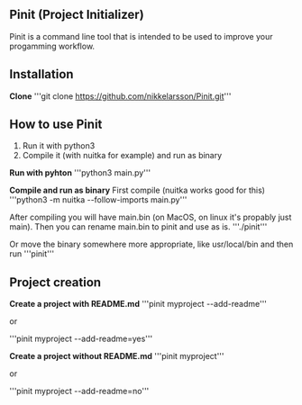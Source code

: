 ## Pinit (Project Initializer)
Pinit is a command line tool that is intended to be used to improve your progamming workflow.

## Installation
**Clone**
'''git clone https://github.com/nikkelarsson/Pinit.git'''

## How to use Pinit
1. Run it with python3
2. Compile it (with nuitka for example) and run as binary

**Run with pyhton**
'''python3 main.py'''

**Compile and run as binary**
First compile (nuitka works good for this)
'''python3 -m nuitka --follow-imports main.py'''

After compiling you will have main.bin (on MacOS, on linux it's propably just main).
Then you can rename main.bin to pinit and use as is.
'''./pinit'''

Or move the binary somewhere more appropriate, like usr/local/bin and then run
'''pinit'''

## Project creation
**Create a project with README.md**
'''pinit myproject --add-readme'''

or 

'''pinit myproject --add-readme=yes'''

**Create a project without README.md**
'''pinit myproject'''

or

'''pinit myproject --add-readme=no'''
